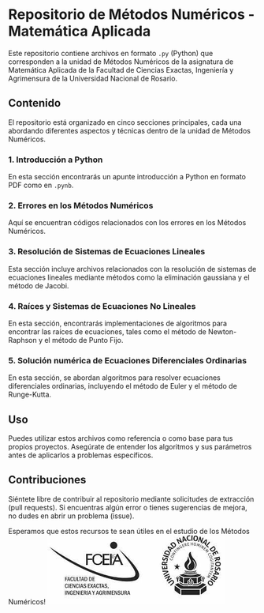 # Repositorio de Métodos Numéricos - Matemática Aplicada

Este repositorio contiene archivos en formato `.py` (Python) que corresponden a la unidad de Métodos Numéricos de la asignatura de Matemática Aplicada de la Facultad de Ciencias Exactas, Ingeniería y Agrimensura de la Universidad Nacional de Rosario.

## Contenido

El repositorio está organizado en cinco secciones principales, cada una abordando diferentes aspectos y técnicas dentro de la unidad de Métodos Numéricos.

### 1. Introducción a Python

En esta sección encontrarás un apunte introducción a Python en formato PDF como en `.pynb`.

### 2. Errores en los Métodos Numéricos 

Aquí se encuentran códigos relacionados con los errores en los Métodos Numéricos.

### 3. Resolución de Sistemas de Ecuaciones Lineales

Esta sección incluye archivos relacionados con la resolución de sistemas de ecuaciones lineales mediante métodos como la eliminación gaussiana y el método de Jacobi.

### 4. Raíces y Sistemas de Ecuaciones No Lineales

En esta sección, encontrarás implementaciones de algoritmos para encontrar las raíces de ecuaciones, tales como el método de Newton-Raphson y el método de Punto Fijo.

### 5. Solución numérica de Ecuaciones Diferenciales Ordinarias

En esta sección, se abordan algoritmos para resolver ecuaciones diferenciales ordinarias, incluyendo el método de Euler y el método de Runge-Kutta.


## Uso

Puedes utilizar estos archivos como referencia o como base para tus propios proyectos. Asegúrate de entender los algoritmos y sus parámetros antes de aplicarlos a problemas específicos.


## Contribuciones

Siéntete libre de contribuir al repositorio mediante solicitudes de extracción (pull requests). Si encuentras algún error o tienes sugerencias de mejora, no dudes en abrir un problema (issue).

Esperamos que estos recursos te sean útiles en el estudio de los Métodos Numéricos! ![Metodos Numericos](/LogoFCEIA.jpeg)


